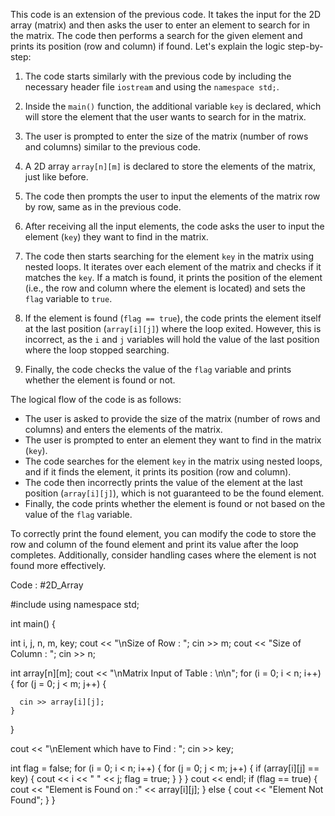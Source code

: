 This  code is an extension of the previous code. It takes the input for the 2D array (matrix) and then asks the user to enter an element to search for in the matrix. The code then performs a search for the given element and prints its position (row and column) if found. Let's explain the logic step-by-step:

1. The code starts similarly with the previous code by including the necessary header file `iostream` and using the `namespace std;`.

2. Inside the `main()` function, the additional variable `key` is declared, which will store the element that the user wants to search for in the matrix.

3. The user is prompted to enter the size of the matrix (number of rows and columns) similar to the previous code.

4. A 2D array `array[n][m]` is declared to store the elements of the matrix, just like before.

5. The code then prompts the user to input the elements of the matrix row by row, same as in the previous code.

6. After receiving all the input elements, the code asks the user to input the element (`key`) they want to find in the matrix.

7. The code then starts searching for the element `key` in the matrix using nested loops. It iterates over each element of the matrix and checks if it matches the `key`. If a match is found, it prints the position of the element (i.e., the row and column where the element is located) and sets the `flag` variable to `true`.

8. If the element is found (`flag == true`), the code prints the element itself at the last position (`array[i][j]`) where the loop exited. However, this is incorrect, as the `i` and `j` variables will hold the value of the last position where the loop stopped searching.

9. Finally, the code checks the value of the `flag` variable and prints whether the element is found or not.

The logical flow of the code is as follows:
- The user is asked to provide the size of the matrix (number of rows and columns) and enters the elements of the matrix.
- The user is prompted to enter an element they want to find in the matrix (`key`).
- The code searches for the element `key` in the matrix using nested loops, and if it finds the element, it prints its position (row and column).
- The code then incorrectly prints the value of the element at the last position (`array[i][j]`), which is not guaranteed to be the found element.
- Finally, the code prints whether the element is found or not based on the value of the `flag` variable.

To correctly print the found element, you can modify the code to store the row and column of the found element and print its value after the loop completes. Additionally, consider handling cases where the element is not found more effectively.


Code : #2D_Array

#include <iostream>
using namespace std;

int main() {

  int i, j, n, m, key;
  cout << "\nSize of Row : ";
  cin >> m;
  cout << "Size of Column : ";
  cin >> n;

  int array[n][m];
  cout << "\nMatrix Input of Table : \n\n";
  for (i = 0; i < n; i++) {
    for (j = 0; j < m; j++) {

      cin >> array[i][j];
    }
  }

  cout << "\nElement which have to Find : ";
  cin >> key;

  int flag = false;
  for (i = 0; i < n; i++) {
    for (j = 0; j < m; j++) {
      if (array[i][j] == key) {
        cout << i << " " << j;
        flag = true;
      }
    }
  }
  cout << endl;
  if (flag == true) {
    cout << "Element is Found on :" << array[i][j];
  } else {
    cout << "Element Not Found";
  }
}
